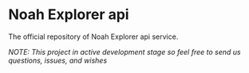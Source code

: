 # Noah Explorer api

The official repository of Noah Explorer api service.

_NOTE: This project in active development stage so feel free to send us questions, issues, and wishes_
